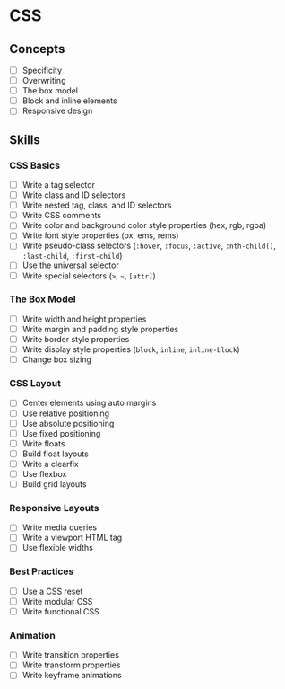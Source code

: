 # CSS

## Concepts

- [ ] Specificity
- [ ] Overwriting
- [ ] The box model
- [ ] Block and inline elements
- [ ] Responsive design

## Skills

### CSS Basics

- [ ] Write a tag selector
- [ ] Write class and ID selectors
- [ ] Write nested tag, class, and ID selectors
- [ ] Write CSS comments
- [ ] Write color and background color style properties (hex, rgb, rgba)
- [ ] Write font style properties (px, ems, rems)
- [ ] Write pseudo-class selectors (`:hover`, `:focus`, `:active`, `:nth-child()`, `:last-child`, `:first-child`)
- [ ] Use the universal selector
- [ ] Write special selectors (`>`, `~`, `[attr]`)

### The Box Model

- [ ] Write width and height properties
- [ ] Write margin and padding style properties
- [ ] Write border style properties
- [ ] Write display style properties (`block`, `inline`, `inline-block`)
- [ ] Change box sizing

### CSS Layout

- [ ] Center elements using auto margins
- [ ] Use relative positioning
- [ ] Use absolute positioning
- [ ] Use fixed positioning
- [ ] Write floats
- [ ] Build float layouts
- [ ] Write a clearfix
- [ ] Use flexbox
- [ ] Build grid layouts

### Responsive Layouts

- [ ] Write media queries
- [ ] Write a viewport HTML tag
- [ ] Use flexible widths

### Best Practices

- [ ] Use a CSS reset
- [ ] Write modular CSS
- [ ] Write functional CSS

### Animation

- [ ] Write transition properties
- [ ] Write transform properties
- [ ] Write keyframe animations
